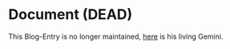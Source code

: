 # Document (DEAD)

This Blog-Entry is no longer maintained, [here](700001.md) is his living Gemini.
